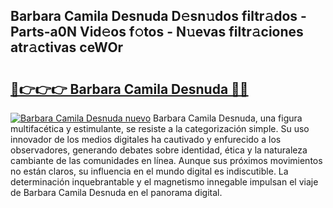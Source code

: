 ## Barbara Camila Desnuda D𝚎sn𝚞dos filtr𝚊dos - Parts-a0N Vid𝚎os f𝚘tos - N𝚞evas filtr𝚊ciones atr𝚊ctivas ceWOr

# <h2><a href="http://mbdaja.tromn.icu/?c=Barbara+Camila+Desnuda">🔗👉👉👉 Barbara Camila Desnuda 🔗🔗</a></h2>

[![Barbara Camila Desnuda nuevo](https://i.imgur.com/pEAQMta.gif)](http://mbdaja.tromn.icu/?c=Barbara+Camila+Desnuda)
Barbara Camila Desnuda, una figura multifacética y estimulante, se resiste a la categorización simple. Su uso innovador de los medios digitales ha cautivado y enfurecido a los observadores, generando debates sobre identidad, ética y la naturaleza cambiante de las comunidades en línea. Aunque sus próximos movimientos no están claros, su influencia en el mundo digital es indiscutible. La determinación inquebrantable y el magnetismo innegable impulsan el viaje de Barbara Camila Desnuda en el panorama digital.

